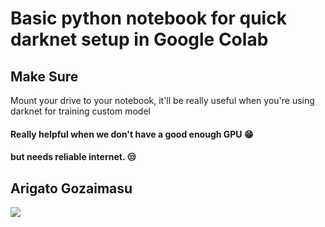 # Basic python notebook for quick darknet setup in Google Colab

## Make Sure
Mount your drive to your notebook, it'll be really useful when you're using darknet for training custom model

#### Really helpful when we don't have a good enough GPU :grin:
#### but needs reliable internet. :unamused:

##    Arigato Gozaimasu
![](https://media.giphy.com/media/3ohjUTyLqyja63iQuc/giphy-downsized.gif)
